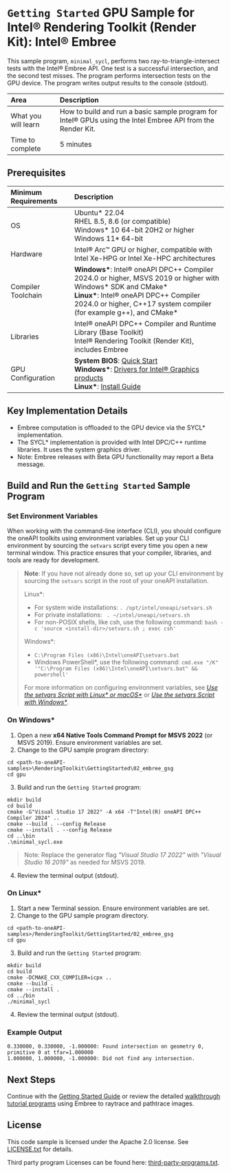 # `Getting Started` GPU Sample for Intel&reg; Rendering Toolkit (Render Kit): Intel&reg; Embree

This sample program, `minimal_sycl`, performs two ray-to-triangle-intersect tests with the Intel&reg; Embree API. One test is a successful intersection, and the second test misses. The program performs intersection tests on the GPU device. The program writes output results to the console (stdout).

| Area                 | Description
|:---                  |:---
| What you will learn  | How to build and run a basic sample program for Intel&reg; GPUs using the Intel Embree API from the Render Kit.
| Time to complete     | 5 minutes

## Prerequisites

| Minimum Requirements              | Description
|:---                               |:---
| OS                                | Ubuntu* 22.04 <br> RHEL 8.5, 8.6 (or compatible) <br>Windows* 10 64-bit 20H2 or higher<br>Windows 11* 64-bit
| Hardware                          | Intel&reg; Arc&trade; GPU or higher, compatible with Intel Xe-HPG or Intel Xe-HPC architectures
| Compiler Toolchain                | **Windows\***: Intel&reg; oneAPI DPC++ Compiler 2024.0 or higher, MSVS 2019 or higher with Windows* SDK and CMake*<br>**Linux\***: Intel&reg; oneAPI DPC++ Compiler 2024.0 or higher, C++17 system compiler (for example g++), and CMake*
| Libraries                         | Intel&reg; oneAPI DPC++ Compiler and Runtime Library (Base Toolkit)<br>Intel&reg; Rendering Toolkit (Render Kit), includes Embree
| GPU Configuration                 | **System BIOS**: [Quick Start](https://www.intel.com/content/www/us/en/support/articles/000091128/graphics.html) <br> **Windows\***: [Drivers for Intel&reg; Graphics products](https://www.intel.com/content/www/us/en/support/articles/000090440/graphics.html ) <br> **Linux\***: [Install Guide](https://dgpu-docs.intel.com/installation-guides/index.html#) 
## Key Implementation Details

- Embree computation is offloaded to the GPU device via the SYCL* implementation.
- The SYCL* implementation is provided with Intel DPC/C++ runtime libraries. It uses the system graphics driver.
- Note: Embree releases with Beta GPU functionality may report a Beta message.

## Build and Run the `Getting Started` Sample Program

### Set Environment Variables

When working with the command-line interface (CLI), you should configure the oneAPI toolkits using environment variables. Set up your CLI environment by sourcing the `setvars` script every time you open a new terminal window. This practice ensures that your compiler, libraries, and tools are ready for development.

> **Note**: If you have not already done so, set up your CLI
> environment by sourcing  the `setvars` script in the root of your oneAPI installation.
>
> Linux*:
> - For system wide installations: `. /opt/intel/oneapi/setvars.sh`
> - For private installations: ` . ~/intel/oneapi/setvars.sh`
> - For non-POSIX shells, like csh, use the following command: `bash -c 'source <install-dir>/setvars.sh ; exec csh'`
>
> Windows*:
> - `C:\Program Files (x86)\Intel\oneAPI\setvars.bat`
> - Windows PowerShell*, use the following command: `cmd.exe "/K" '"C:\Program Files (x86)\Intel\oneAPI\setvars.bat" && powershell'`
>
> For more information on configuring environment variables, see *[Use the setvars Script with Linux* or macOS*](https://www.intel.com/content/www/us/en/develop/documentation/oneapi-programming-guide/top/oneapi-development-environment-setup/use-the-setvars-script-with-linux-or-macos.html)* or *[Use the setvars Script with Windows*](https://www.intel.com/content/www/us/en/develop/documentation/oneapi-programming-guide/top/oneapi-development-environment-setup/use-the-setvars-script-with-windows.html)*.


### On Windows*

1. Open a new **x64 Native Tools Command Prompt for MSVS 2022** (or MSVS 2019). Ensure environment variables are set.
2. Change to the GPU sample program directory:
```
cd <path-to-oneAPI-samples>\RenderingToolkit\GettingStarted\02_embree_gsg
cd gpu
```

3. Build and run the `Getting Started` program:
```
mkdir build
cd build
cmake -G"Visual Studio 17 2022" -A x64 -T"Intel(R) oneAPI DPC++ Compiler 2024" ..
cmake --build . --config Release
cmake --install . --config Release
cd ..\bin
.\minimal_sycl.exe
```

> Note: Replace the generator flag *"Visual Studio 17 2022"* with *"Visual Studio 16 2019"* as needed for MSVS 2019.

4. Review the terminal output (stdout).

### On Linux*

1. Start a new Terminal session. Ensure environment variables are set.
2. Change to the GPU sample program directory.
```
cd <path-to-oneAPI-samples>/RenderingToolkit/GettingStarted/02_embree_gsg
cd gpu
```
3. Build and run the `Getting Started` program:
```
mkdir build
cd build
cmake -DCMAKE_CXX_COMPILER=icpx ..
cmake --build .
cmake --install .
cd ../bin
./minimal_sycl
```
4. Review the terminal output (stdout).

### Example Output
```
0.330000, 0.330000, -1.000000: Found intersection on geometry 0, primitive 0 at tfar=1.000000
1.000000, 1.000000, -1.000000: Did not find any intersection.

```

## Next Steps

Continue with the [Getting Started Guide](../../../GettingStarted/03_openvkl_gsg) or review the detailed [walkthrough tutorial programs](../../../Tutorial) using Embree to raytrace and pathtrace images.

## License

This code sample is licensed under the Apache 2.0 license. See
[LICENSE.txt](LICENSE.txt) for details.

Third party program Licenses can be found here:
[third-party-programs.txt](https://github.com/oneapi-src/oneAPI-samples/blob/master/third-party-programs.txt).
